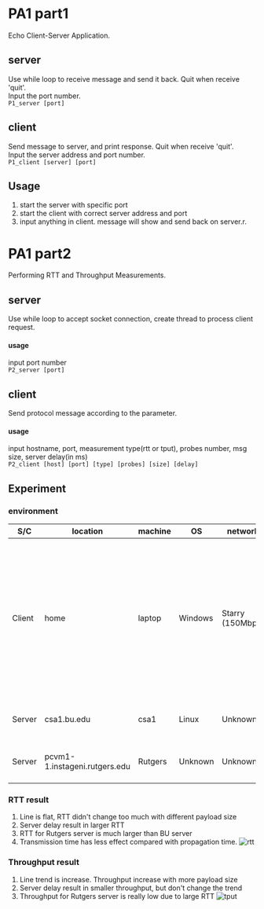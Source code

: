 # PA1 part1
Echo Client-Server Application.

## server
Use while loop to receive message and send it back. Quit when receive 'quit'.  
Input the port number.  
`P1_server [port]`

## client
Send message to server, and print response. Quit when receive 'quit'.   
Input the server address and port number.  
`P1_client [server] [port]`

## Usage
1. start the server with specific port
2. start the client with correct server address and port
3. input anything in client. message will show and send back on server.r.

# PA1 part2
Performing RTT and Throughput Measurements.

## server
Use while loop to accept socket connection, create thread to process client request.
#### usage
input port number   
`P2_server [port]`

## client
Send protocol message according to the parameter.
#### usage
input hostname, port, measurement type(rtt or tput), probes number, msg size, server delay(in ms)  
`P2_client [host] [port] [type] [probes] [size] [delay]`

## Experiment

### environment


| S/C     | location                        | machine     | OS      | network          | method                                                                                                                              |
|---------|---------------------------------|-------------|---------|------------------|-------------------------------------------------------------------------------------------------------------------------------------|
| Client  | home                            | laptop      | Windows | Starry (150Mbps) | test rtt and throughput with different message size and server delay. send message for 20 times, record time span for every message |
| Server  | csa1.bu.edu                     | csa1        | Linux   | Unknown          | follow the protocol to response message                                                                                             |
| Server  | pcvm1-1.instageni.rutgers.edu   | Rutgers     | Unknown | Unknown          | follow the protocol to response message                                                                                             |

### RTT result
1. Line is flat, RTT didn't change too much with different payload size
2. Server delay result in larger RTT
3. RTT for Rutgers server is much larger than BU server
4. Transmission time has less effect compared with propagation time.
   ![rtt](RTT.png)

### Throughput result
1. Line trend is increase. Throughput increase with more payload size
2. Server delay result in smaller throughput, but don't change the trend
3. Throughput for Rutgers server is really low due to large RTT
   ![tput](throughput.png)
